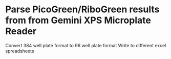 # Parse PicoGreen/RiboGreen results from from Gemini XPS Microplate Reader
Convert 384 well plate format to 96 well plate format
Write to different excel spreadsheets
